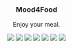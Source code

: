 <p align="center">
  <h3 align="center">Mood4Food</h3>
  <p align="center">Enjoy your meal.</p>
  <p align="center">
    <a target="_blank" href="https://github.com/JanPfenning/Mood4Food/releases/latest"><img src="https://img.shields.io/github/v/release/JanPfenning/Mood4Food?include_prereleases"></a>
	<a target="_blank" href="./.github/workflows/generate_apk.yml"><img src="https://github.com/JanPfenning/Mood4Food/actions/workflows/generate_apk.yml/badge.svg"></a>
    <a target="_blank" href="./.github/workflows/execute_tests.yml"><img src="https://github.com/JanPfenning/Mood4Food/actions/workflows/execute_tests.yml/badge.svg"></a>
	<a target="_blank" href="https://codecov.io/gh/JanPfenning/Mood4Food"><img src="https://codecov.io/gh/JanPfenning/Mood4Food/branch/develop/graph/badge.svg"></a>
	<a target="_blank" href="https://makeapullrequest.com"><img src="https://img.shields.io/badge/PRs-welcome-brightgreen.svg"></a>
	<a target="_blank" href="https://sonarcloud.io/dashboard?id=JanPfenning_Mood4Food"><img src="https://sonarcloud.io/api/project_badges/measure?project=JanPfenning_Mood4Food&metric=security_rating"></a>
    <a target="_blank" href="./LICENSE"><img src="https://img.shields.io/github/license/JanPfenning/Mood4Food"></a>
  </p>
</p>
